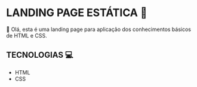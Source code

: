 # LANDING PAGE ESTÁTICA 🔹

👋 Olá, esta é uma landing page para aplicação dos conhecimentos básicos de HTML e CSS.

## TECNOLOGIAS 💻

 - HTML 
 - CSS
